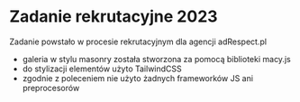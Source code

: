 # Zadanie rekrutacyjne 2023

Zadanie powstało w procesie rekrutacyjnym dla agencji adRespect.pl

- galeria w stylu masonry została stworzona za pomocą biblioteki macy.js
- do stylizacji elementów użyto TailwindCSS
- zgodnie z poleceniem nie użyto żadnych frameworków JS ani preprocesorów